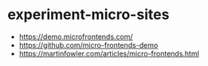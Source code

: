 # experiment-micro-sites

* <https://demo.microfrontends.com/>
* <https://github.com/micro-frontends-demo>
* <https://martinfowler.com/articles/micro-frontends.html>
